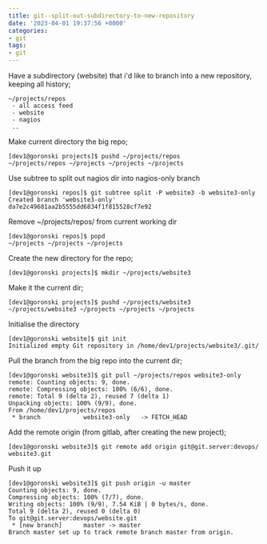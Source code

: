 ```yaml
---
title: git--split-out-subdirectory-to-new-repository
date: '2023-04-01 19:37:56 +0000'
categories:
- git
tags:
- git
---
```



Have a subdirectory (website) that i'd like to branch into a new
repository, keeping all history;

    ~/projects/repos
     - all access feed
     - website
     - nagios
     ..

Make current directory the big repo;

    [dev1@goronski projects]$ pushd ~/projects/repos
    ~/projects/repos ~/projects ~/projects ~/projects

Use subtree to split out nagios dir into nagios-only branch

    [dev1@goronski repos]$ git subtree split -P website3 -b website3-only
    Created branch 'website3-only'
    da7e2c49681aa2b5555dd6834f1f815528cf7e92

Remove \~/projects/repos/ from current working dir

    [dev1@goronski repos]$ popd
    ~/projects ~/projects ~/projects

Create the new directory for the repo;

`[dev1@goronski projects]$ mkdir ~/projects/website3`

Make it the current dir;

    [dev1@goronski projects]$ pushd ~/projects/website3
    ~/projects/website3 ~/projects ~/projects ~/projects

Initialise the directory

    [dev1@goronski website]$ git init
    Initialized empty Git repository in /home/dev1/projects/website3/.git/

Pull the branch from the big repo into the current dir;

    [dev1@goronski website3]$ git pull ~/projects/repos website3-only
    remote: Counting objects: 9, done.
    remote: Compressing objects: 100% (6/6), done.
    remote: Total 9 (delta 2), reused 7 (delta 1)
    Unpacking objects: 100% (9/9), done.
    From /home/dev1/projects/repos
     * branch            website3-only   -> FETCH_HEAD

Add the remote origin (from gitlab, after creating the new project);

`[dev1@goronski website3]$ git remote add origin git@git.server:devops/website3.git`

Push it up

    [dev1@goronski website3]$ git push origin -u master
    Counting objects: 9, done.
    Compressing objects: 100% (7/7), done.
    Writing objects: 100% (9/9), 7.54 KiB | 0 bytes/s, done.
    Total 9 (delta 2), reused 0 (delta 0)
    To git@git.server:devops/website.git
     * [new branch]      master -> master
    Branch master set up to track remote branch master from origin.